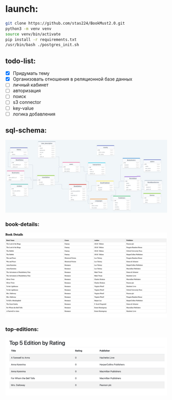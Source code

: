 # launch:
```sh
git clone https://github.com/stas224/BookMust2.0.git
python3 -m venv venv
source venv/bin/activate 
pip install -r requirements.txt
/usr/bin/bash ./postgres_init.sh
```
## todo-list:
- [x] Придумать тему 
- [x] Организовать отношения в реляционной базе данных
- [ ] личный кабинет
- [ ] авторизация
- [ ] поиск
- [ ] s3 connector
- [ ] key-value
- [ ] логика добавления

## sql-schema:
![sql-schema.jpg](media/sql-schema.jpg)


### book-details:
![book-details.png](media/book-details.png)

### top-editions:
![top-editions.png](media/top-editions.png)